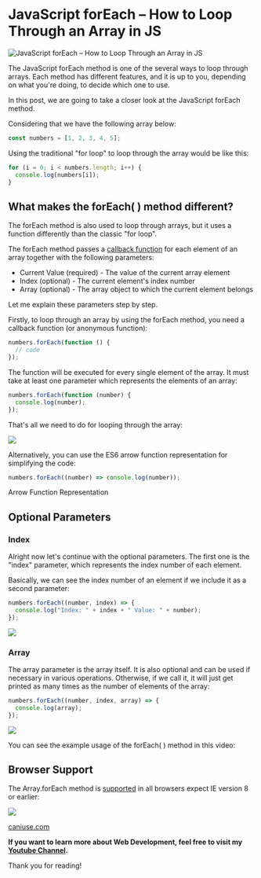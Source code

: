 # JavaScript forEach – How to Loop Through an Array in JS

![JavaScript forEach – How to Loop Through an Array in JS](https://cdn-media-2.freecodecamp.org/w1280/5f9c99d8740569d1a4ca2204.jpg)

The JavaScript forEach method is one of the several ways to loop through arrays. Each method has different features, and it is up to you, depending on what you're doing, to decide which one to use.

In this post, we are going to take a closer look at the JavaScript forEach method.

Considering that we have the following array below:

```javascript
const numbers = [1, 2, 3, 4, 5];
```

Using the traditional "for loop" to loop through the array would be like this:

```javascript
for (i = 0; i < numbers.length; i++) {
  console.log(numbers[i]);
}
```

## What makes the forEach( ) method different?

The forEach method is also used to loop through arrays, but it uses a function differently than the classic "for loop".

The forEach method passes a [callback function](https://www.freecodecamp.org/news/javascript-callback-functions-what-are-callbacks-in-js-and-how-to-use-them/) for each element of an array together with the following parameters:

- Current Value (required) - The value of the current array element
- Index (optional) - The current element's index number
- Array (optional) - The array object to which the current element belongs

Let me explain these parameters step by step.

Firstly, to loop through an array by using the forEach method, you need a callback function (or anonymous function):

```javascript
numbers.forEach(function () {
  // code
});
```

The function will be executed for every single element of the array. It must take at least one parameter which represents the elements of an array:

```javascript
numbers.forEach(function (number) {
  console.log(number);
});
```

That's all we need to do for looping through the array:

![](https://www.freecodecamp.org/news/content/images/2020/06/Ads-z-2.png)

Alternatively, you can use the ES6 arrow function representation for simplifying the code:

```javascript
numbers.forEach((number) => console.log(number));
```

Arrow Function Representation

## Optional Parameters

### Index

Alright now let's continue with the optional parameters. The first one is the "index" parameter, which represents the index number of each element.

Basically, we can see the index number of an element if we include it as a second parameter:

```javascript
numbers.forEach((number, index) => {
  console.log("Index: " + index + " Value: " + number);
});
```

![](https://www.freecodecamp.org/news/content/images/2020/06/Ads-z-3.png)

### Array

The array parameter is the array itself. It is also optional and can be used if necessary in various operations. Otherwise, if we call it, it will just get printed as many times as the number of elements of the array:

```javascript
numbers.forEach((number, index, array) => {
  console.log(array);
});
```

![](https://www.freecodecamp.org/news/content/images/2020/07/Ads-z.png)

You can see the example usage of the forEach( ) method in this video:

## Browser Support

The Array.forEach method is [supported](https://caniuse.com/#search=Array.foreach) in all browsers expect IE version 8 or earlier:

![](https://www.freecodecamp.org/news/content/images/2020/06/Ads-z.png)

[caniuse.com](https://caniuse.com/)

**If you want to learn more about Web Development, feel free to visit my [Youtube Channel](https://www.youtube.com/channel/UC1EgYPCvKCXFn8HlpoJwY3Q?view_as=subscriber).**

Thank you for reading!
